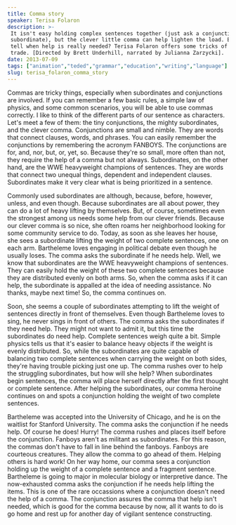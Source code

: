 ```yaml
---
title: Comma story
speaker: Terisa Folaron
description: >-
 It isn't easy holding complex sentences together (just ask a conjunction or a
 subordinate), but the clever little comma can help lighten the load. But how to
 tell when help is really needed? Terisa Folaron offers some tricks of the comma
 trade. [Directed by Brett Underhill, narrated by Julianna Zarzycki].
date: 2013-07-09
tags: ["animation","teded","grammar","education","writing","language"]
slug: terisa_folaron_comma_story
---
```


Commas are tricky things, especially when subordinates and conjunctions are involved. If
you can remember a few basic rules, a simple law of physics, and some common scenarios,
you will be able to use commas correctly. I like to think of the different parts of our
sentence as characters. Let's meet a few of them: the tiny conjunctions, the mighty
subordinates, and the clever comma. Conjunctions are small and nimble. They are words that
connect clauses, words, and phrases. You can easily remember the conjunctions by
remembering the acronym FANBOYS. The conjunctions are for, and, nor, but, or, yet, so.
Because they're so small, more often than not, they require the help of a comma but not
always. Subordinates, on the other hand, are the WWE heavyweight champions of sentences.
They are words that connect two unequal things, dependent and independent clauses.
Subordinates make it very clear what is being prioritized in a sentence.

Commonly used subordinates are although, because, before, however, unless, and even
though. Because subordinates are all about power, they can do a lot of heavy lifting by
themselves. But, of course, sometimes even the strongest among us needs some help from our
clever friends. Because our clever comma is so nice, she often roams her neighborhood
looking for some community service to do. Today, as soon as she leaves her house, she sees
a subordinate lifting the weight of two complete sentences, one on each arm. Bartheleme
loves engaging in political debate even though he usually loses. The comma asks the
subordinate if he needs help. Well, we know that subordinates are the WWE heavyweight
champions of sentences. They can easily hold the weight of these two complete sentences
because they are distributed evenly on both arms. So, when the comma asks if it can help,
the subordinate is appalled at the idea of needing assistance. No thanks, maybe next time!
So, the comma continues on.

Soon, she seems a couple of subordinates attempting to lift the weight of sentences
directly in front of themselves. Even though Bartheleme loves to sing, he never sings in
front of others. The comma asks the subordinates if they need help. They might not want to
admit it, but this time the subordinates do need help. Complete sentences weigh quite a
bit. Simple physics tells us that it's easier to balance heavy objects if the weight is
evenly distributed. So, while the subordinates are quite capable of balancing two complete
sentences when carrying the weight on both sides, they're having trouble picking just one
up. The comma rushes over to help the struggling subordinates, but how will she help? When
subordinates begin sentences, the comma will place herself directly after the first
thought or complete sentence. After helping the subordinates, our comma heroine continues
on and spots a conjunction holding the weight of two complete sentences.

Bartheleme was accepted into the University of Chicago, and he is on the waitlist for
Stanford University. The comma asks the conjunction if he needs help. Of course he does!
Hurry! The comma rushes and places itself before the conjunction. Fanboys aren't as
militant as subordinates. For this reason, the commas don't have to fall in line behind
the fanboys. Fanboys are courteous creatures. They allow the comma to go ahead of them.
Helping others is hard work! On her way home, our comma sees a conjunction holding up the
weight of a complete sentence and a fragment sentence. Bartheleme is going to major in
molecular biology or interpretive dance. The now-exhausted comma asks the conjunction if
he needs help lifting the items. This is one of the rare occassions where a conjunction
doesn't need the help of a comma. The conjunction assures the comma that help isn't
needed, which is good for the comma because by now, all it wants to do is go home and rest
up for another day of vigilant sentence constructing.

<!--
ad_duration=0
event="TED-Ed"
external_start_time=0
intro_duration=0
is_subtitle_required="False"
is_talk_featured="False"
language="en"
language_swap="False"
native_language="en"
number_of_related_talks=6
number_of_speakers=1
number_of_subtitled_videos=0
number_of_tags=6
number_of_talk_download_languages=18
number_of_talk_more_resources=0
number_of_talk_recommendations=0
number_of_talks_take_actions=0
post_ad_duration=0
published_timestamp="2020-02-28 20:43:45"
recording_date="2013-07-09"
speaker_is_published=0
speaker_name="Terisa Folaron"
talk_name="Comma story"
talks_tags=["animation","teded","grammar","education","writing","language"]
url_webpage="https://www.ted.com/talks/terisa_folaron_comma_story"
video_type_name="TED-Ed Original"
-->
